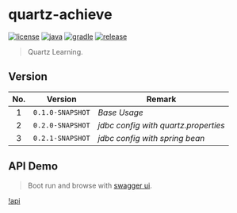 # quartz-achieve

[![license](https://img.shields.io/badge/license-MIT-green.svg?style=flat&logo=github)](https://www.mit-license.org)
[![java](https://img.shields.io/badge/java-1.8-brightgreen.svg?style=flat&logo=java)](https://www.oracle.com/java/technologies/javase-downloads.html)
[![gradle](https://img.shields.io/badge/gradle-6.3-brightgreen.svg?style=flat&logo=gradle)](https://docs.gradle.org/6.3/userguide/installation.html)
[![release](https://img.shields.io/badge/release-0.2.1-blue.svg)](https://github.com/aaric/quartz-achieve/releases)

> Quartz Learning.

## Version

|No.|Version|Remark|
|:-:|:-----:|------|
|1|`0.1.0-SNAPSHOT`|*Base Usage*|
|2|`0.2.0-SNAPSHOT`|*jdbc config with quartz.properties*|
|3|`0.2.1-SNAPSHOT`|*jdbc config with spring bean*|


## API Demo

> Boot run and browse with [swagger ui](http://localhost:8080/doc.html).

[!api]()
